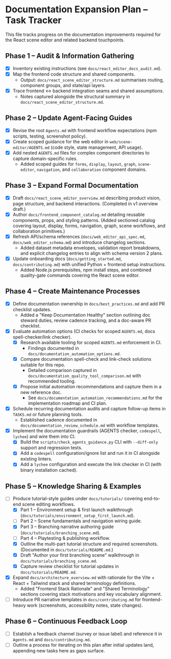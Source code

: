 # Documentation Expansion Plan – Task Tracker

This file tracks progress on the documentation improvements required for the React scene editor and related backend touchpoints.

## Phase 1 – Audit & Information Gathering
- [x] Inventory existing instructions (see `docs/react_editor_docs_audit.md`).
- [x] Map the frontend code structure and shared components.
  - Output: `docs/react_scene_editor_structure.md` summarises routing, component groups, and state/api layers.
- [x] Trace frontend ↔ backend integration seams and shared assumptions.
  - Notes captured alongside the structural summary in `docs/react_scene_editor_structure.md`.

## Phase 2 – Update Agent-Facing Guides
- [x] Revise the root `Agents.md` with frontend workflow expectations (npm scripts, testing, screenshot policy).
- [x] Create scoped guidance for the web editor in `web/scene-editor/AGENTS.md` (code style, state management, API usage).
- [x] Add nested `AGENTS.md` files for complex component directories to capture domain-specific rules.
  - Added scoped guides for `forms`, `display`, `layout`, `graph`, `scene-editor`, `navigation`, and `collaboration` component domains.

## Phase 3 – Expand Formal Documentation
- [x] Draft `docs/react_scene_editor_overview.md` describing product vision, page structure, and backend interactions. (Completed in v1 overview draft.)
- [x] Author `docs/frontend_component_catalog.md` detailing reusable components, props, and styling patterns. (Added sectioned catalog covering layout, display, forms, navigation, graph, scene workflows, and collaboration primitives.)
- [x] Refresh API/schema references (`docs/web_editor_api_spec.md`, `docs/web_editor_schema.md`) and introduce changelog sections.
  - Added dataset metadata envelopes, validation report breakdowns, and explicit changelog entries to align with schema version 2 plans.
- [x] Update onboarding docs (`docs/getting_started.md`, `docs/contributing.md`) with unified Python + frontend setup instructions.
  - Added Node.js prerequisites, npm install steps, and combined quality-gate commands covering the React scene editor.

## Phase 4 – Create Maintenance Processes
- [x] Define documentation ownership in `docs/best_practices.md` and add PR checklist updates.
  - Added a "Keep Documentation Healthy" section outlining doc steward duties, review cadence tracking, and a doc-aware PR checklist.
- [x] Evaluate automation options (CI checks for scoped `AGENTS.md`, docs spell-checker/link checker).
  - [x] Research available tooling for scoped `AGENTS.md` enforcement in CI.
    - Findings documented in `docs/documentation_automation_options.md`.
  - [x] Compare documentation spell-check and link-check solutions suitable for this repo.
    - Detailed comparison captured in `docs/documentation_quality_tool_comparison.md` with recommended tooling.
  - [x] Propose initial automation recommendations and capture them in a new reference doc.
    - See `docs/documentation_automation_recommendations.md` for the implementation roadmap and CI plan.
- [x] Schedule recurring documentation audits and capture follow-up items in `TASKS.md` or future planning tools.
  - Established cadence documented in `docs/documentation_review_schedule.md` with workflow templates.
- [x] Implement the documentation guardrails (AGENTS checker, `codespell`, `lychee`) and wire them into CI.
  - [x] Build the `scripts/check_agents_guidance.py` CLI with `--diff-only` support and regression tests.
  - [x] Add a `codespell` configuration/ignore list and run it in CI alongside existing linters.
  - [x] Add a `lychee` configuration and execute the link checker in CI (with binary installation cached).

## Phase 5 – Knowledge Sharing & Examples
- [ ] Produce tutorial-style guides under `docs/tutorials/` covering end-to-end scene editing workflows.
  - [x] Part 1 – Environment setup & first launch walkthrough (`docs/tutorials/environment_setup_first_launch.md`).
  - [ ] Part 2 – Scene fundamentals and navigation wiring guide.
  - [x] Part 3 – Branching narrative authoring guide (`docs/tutorials/branching_scene.md`).
  - [ ] Part 4 – Playtesting & publishing workflow.
  - [x] Outline the multi-part tutorial structure and required screenshots. (Documented in `docs/tutorials/README.md`.)
  - [x] Draft "Author your first branching scene" walkthrough in `docs/tutorials/branching_scene.md`.
  - [x] Capture review checklist for tutorial updates in `docs/tutorials/README.md`.
- [x] Expand `docs/architecture_overview.md` with rationale for the Vite + React + Tailwind stack and shared terminology definitions.
  - Added "Frontend Stack Rationale" and "Shared Terminology" sections covering stack motivations and key vocabulary alignment.
- [ ] Introduce PR narrative templates in `docs/contributing.md` for frontend-heavy work (screenshots, accessibility notes, state changes).

## Phase 6 – Continuous Feedback Loop
- [ ] Establish a feedback channel (survey or issue label) and reference it in `Agents.md` and `docs/contributing.md`.
- [ ] Outline a process for iterating on this plan after initial updates land, appending new tasks here as gaps surface.
